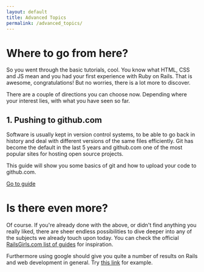 ```yaml
---
layout: default
title: Advanced Topics
permalink: /advanced_topics/
---
```


# Where to go from here? 

So you went through the basic tutorials, cool. You know what HTML, CSS and JS mean and you had your first experience with Ruby on Rails. That is awesome, congratulations! But no worries, there is a lot more to discover. 

There are a couple of directions you can choose now. Depending where your interest lies, with what you have seen so far. 

## 1. Pushing to github.com

Software is usually kept in version control systems, to be able to go back in history and deal with different versions of the same files efficiently. Git has become the default in the last 5 years and github.com one of the most popular sites for hosting open source projects. 

This guide will show you some basics of git and how to upload your code to github.com. 

[Go to guide](http://guides.railsgirls.com/github/)

# Is there even more? 

Of course. If you're already done with the above, or didn't find anything you really liked, there are sheer endless possibilities to dive deeper into any of the subjects we already touch upon today. You can check the official [RailsGirls.com list of guides](http://guides.railsgirls.com) for inspiration. 

Furthermore using google should give you quite a number of results on Rails and web development in general. Try [this link](https://www.google.com/#q=rails+bootstrap+tutorial) for example. 





